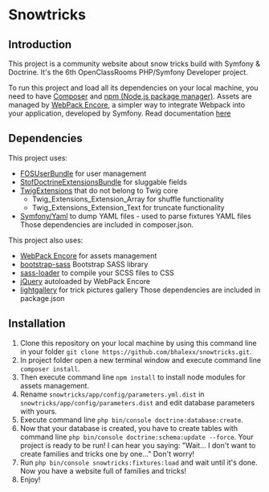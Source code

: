 # Snowtricks

## Introduction
This project is a community website about snow tricks build with Symfony & Doctrine.
It's the 6th OpenClassRooms PHP/Symfony Developer project.

To run this project and load all its dependencies on your local machine, you need to have [Composer](https://getcomposer.org/) and [npm (Node.js package manager)](https://nodejs.org/en/).
Assets are managed by [WebPack Encore](https://github.com/symfony/webpack-encore), a simpler way to integrate Webpack into your application, developed by Symfony. Read documentation [here](https://symfony.com/doc/current/frontend.html)

## Dependencies
This project uses:
- [FOSUserBundle](https://github.com/FriendsOfSymfony/FOSUserBundle) for user management
- [StofDoctrineExtensionsBundle](https://github.com/stof/StofDoctrineExtensionsBundle) for sluggable fields
- [TwigExtensions](https://github.com/twigphp/Twig-extensions) that do not belong to Twig core
	- Twig_Extensions_Extension_Array for shuffle functionality
	- Twig_Extensions_Extension_Text for truncate functionality
- [Symfony/Yaml](https://github.com/symfony/yaml) to dump YAML files - used to parse fixtures YAML files
Those dependencies are included in composer.json.

This project also uses:
- [WebPack Encore](https://github.com/symfony/webpack-encore) for assets management
- [bootstrap-sass](https://github.com/twbs/bootstrap-sass) Bootstrap SASS library
- [sass-loader](https://github.com/webpack-contrib/sass-loader) to compile your SCSS files to CSS
- [jQuery](https://github.com/jquery/jquery) autoloaded by WebPack Encore
- [lightgallery](https://github.com/sachinchoolur/lightGallery) for trick pictures gallery
Those dependencies are included in package.json

## Installation
1. Clone this repository on your local machine by using this command line in your folder `git clone https://github.com/bhalexx/snowtricks.git`.
2. In project folder open a new terminal window and execute command line `composer install`.
3. Then execute command line `npm install` to install node modules for assets management.
4. Rename `snowtricks/app/config/parameters.yml.dist` in `snowtricks/app/config/parameters.dist` and edit database parameters with yours.
5. Execute command line `php bin/console doctrine:database:create`.
6. Now that your database is created, you have to create tables with command line `php bin/console doctrine:schema:update --force`.
Your project is ready to be run!
I can hear you saying: "Wait... I don't want to create families and tricks one by one..."
Don't worry!
7. Run `php bin/console snowtricks:fixtures:load` and wait until it's done. Now you have a website full of families and tricks!
8. Enjoy!

<!-- ## Structure
This Symfony project contains 3 bundles:
- CoreBundle
- SnowTricksBundle
- UserBundle -->
